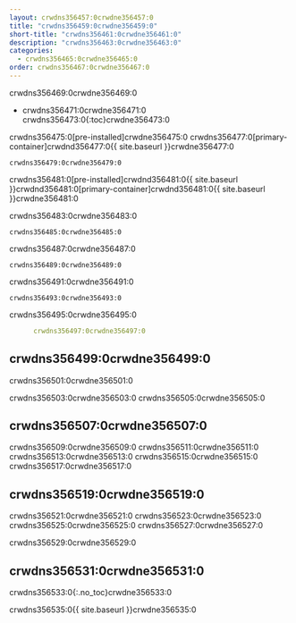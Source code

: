 ```yaml
---
layout: crwdns356457:0crwdne356457:0
title: "crwdns356459:0crwdne356459:0"
short-title: "crwdns356461:0crwdne356461:0"
description: "crwdns356463:0crwdne356463:0"
categories:
  - crwdns356465:0crwdne356465:0
order: crwdns356467:0crwdne356467:0
---
```


crwdns356469:0crwdne356469:0

* crwdns356471:0crwdne356471:0
crwdns356473:0{:toc}crwdne356473:0

crwdns356475:0[pre-installed]crwdne356475:0 crwdns356477:0[primary-container]crwdnd356477:0{{ site.baseurl }}crwdne356477:0

``` 
crwdns356479:0crwdne356479:0
```
crwdns356481:0[pre-installed]crwdnd356481:0{{ site.baseurl }}crwdnd356481:0[primary-container]crwdnd356481:0{{ site.baseurl }}crwdne356481:0

crwdns356483:0crwdne356483:0

```
crwdns356485:0crwdne356485:0
```

crwdns356487:0crwdne356487:0

``` 
crwdns356489:0crwdne356489:0
```

crwdns356491:0crwdne356491:0

``` 
crwdns356493:0crwdne356493:0
```

crwdns356495:0crwdne356495:0

``` YAML
      crwdns356497:0crwdne356497:0
```

## crwdns356499:0crwdne356499:0

crwdns356501:0crwdne356501:0

crwdns356503:0crwdne356503:0 crwdns356505:0crwdne356505:0

## crwdns356507:0crwdne356507:0

crwdns356509:0crwdne356509:0 crwdns356511:0crwdne356511:0 crwdns356513:0crwdne356513:0 crwdns356515:0crwdne356515:0 crwdns356517:0crwdne356517:0


## crwdns356519:0crwdne356519:0

crwdns356521:0crwdne356521:0 crwdns356523:0crwdne356523:0 crwdns356525:0crwdne356525:0 crwdns356527:0crwdne356527:0

crwdns356529:0crwdne356529:0

## crwdns356531:0crwdne356531:0
crwdns356533:0{:.no_toc}crwdne356533:0

crwdns356535:0{{ site.baseurl }}crwdne356535:0
